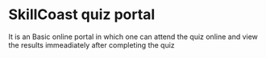 # SkillCoast quiz portal

It is an Basic online portal in which one can attend the quiz online and view the results immeadiately after completing the quiz

